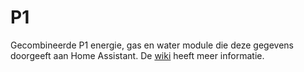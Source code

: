 # P1
Gecombineerde P1 energie, gas en water module die deze gegevens doorgeeft aan Home Assistant.
De [wiki](../../wiki) heeft meer informatie.
